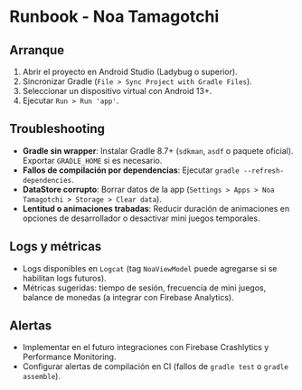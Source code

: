 # Runbook - Noa Tamagotchi

## Arranque
1. Abrir el proyecto en Android Studio (Ladybug o superior).
2. Sincronizar Gradle (`File > Sync Project with Gradle Files`).
3. Seleccionar un dispositivo virtual con Android 13+.
4. Ejecutar `Run > Run 'app'`.

## Troubleshooting
- **Gradle sin wrapper**: Instalar Gradle 8.7+ (`sdkman`, `asdf` o paquete oficial). Exportar `GRADLE_HOME` si es necesario.
- **Fallos de compilación por dependencias**: Ejecutar `gradle --refresh-dependencies`.
- **DataStore corrupto**: Borrar datos de la app (`Settings > Apps > Noa Tamagotchi > Storage > Clear data`).
- **Lentitud o animaciones trabadas**: Reducir duración de animaciones en opciones de desarrollador o desactivar mini juegos temporales.

## Logs y métricas
- Logs disponibles en `Logcat` (tag `NoaViewModel` puede agregarse si se habilitan logs futuros).
- Métricas sugeridas: tiempo de sesión, frecuencia de mini juegos, balance de monedas (a integrar con Firebase Analytics).

## Alertas
- Implementar en el futuro integraciones con Firebase Crashlytics y Performance Monitoring.
- Configurar alertas de compilación en CI (fallos de `gradle test` o `gradle assemble`).
